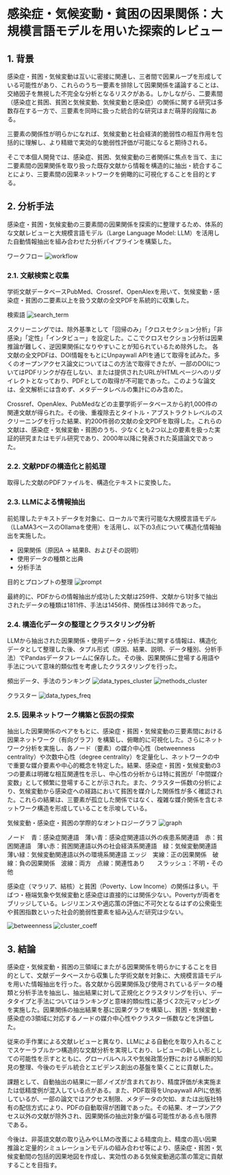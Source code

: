 # 感染症・気候変動・貧困の因果関係：大規模言語モデルを用いた探索的レビュー

## 1. 背景
感染症・貧困・気候変動は互いに密接に関連し、三者間で因果ループを形成している可能性があり、これらのうち一要素を排除して因果関係を議論することは、交絡因子を無視した不完全な分析となるリスクがある。しかしながら、二要素間（感染症と貧困、貧困と気候変動、気候変動と感染症）の関係に関する研究は多数存在する一方で、三要素を同時に扱った統合的な研究はまだ萌芽的段階にある。

三要素の関係性が明らかになれば、気候変動と社会経済的脆弱性の相互作用を包括的に理解し、より精緻で実効的な脆弱性評価が可能になると期待される。

そこで本個人開発では、感染症、貧困、気候変動の三者関係に焦点を当て、主に二要素間の因果関係を取り扱った既存文献から情報を構造的に抽出・統合することにより、三要素間の因果ネットワークを俯瞰的に可視化することを目的とする。

## 2. 分析手法
感染症・貧困・気候変動の三要素間の因果関係を探索的に整理するため、体系的な文献レビューと大規模言語モデル（Large Language Model: LLM）を活用した自動情報抽出を組み合わせた分析パイプラインを構築した。

ワークフロー
![workflow](imgs/workflow.png)

### 2.1. 文献検索と収集
学術文献データベースPubMed、Crossref、OpenAlexを用いて、気候変動・感染症・貧困の二要素以上を扱う文献の全文PDFを系統的に収集した。

検索語
![search_term](imgs/search_term.png)

スクリーニングでは、除外基準として「回帰のみ」「クロスセクション分析」「非感染」「定性」「インタビュー」を設定した。ここでクロスセクション分析は因果推論が難しく、逆因果関係になりやすいことが知られているため除外した。
各文献の全文PDFは、DOI情報をもとにUnpaywall APIを通じて取得を試みた。多くのオープンアクセス論文についてはこの方法で取得できたが、一部のDOIについてはPDFリンクが存在しない、または提供されたURLがHTMLページへのリダイレクトとなっており、PDFとしての取得が不可能であった。このような論文は、全文解析には含めず、メタデータレベルの集計にのみ含めた。

Crossref、OpenAlex、PubMedなどの主要学術データベースから約1,000件の関連文献が得られた。その後、重複除去とタイトル・アブストラクトレベルのスクリーニングを行った結果、約200件弱の文献の全文PDFを取得した。これらの文献は、感染症・気候変動・貧困のうち、少なくとも2つ以上の要素を扱った実証的研究またはモデル研究であり、2000年以降に発表された英語論文であった。

### 2.2. 文献PDFの構造化と前処理
取得した文献のPDFファイルを、構造化テキストに変換した。

### 2.3. LLMによる情報抽出
前処理したテキストデータを対象に、ローカルで実行可能な大規模言語モデル（LLaMA3ベースのOllamaを使用）を活用し、以下の3点について構造化情報抽出を実施した。
  - 因果関係（原因A → 結果B、およびその説明）
  - 使用データの種類と出典
  - 分析手法
  
目的とプロンプトの整理
![prompt](imgs/prompt.png)

最終的に、PDFからの情報抽出が成功した文献は259件、文献から1対多で抽出されたデータの種類は1811件、手法は1456件、関係性は386件であった。

### 2.4. 構造化データの整理とクラスタリング分析
LLMから抽出された因果関係・使用データ・分析手法に関する情報は、構造化データとして整理した後、タプル形式（原因、結果、説明、データ種別、分析手法）でPandasデータフレームに保存した。その後、因果関係に登場する用語や手法について意味的類似性を考慮したクラスタリングを行った。

頻出データ、手法のランキング
![data_types_cluster](imgs/plots/data_types_clustering.png)
![methods_cluster](imgs/plots/methods_clustering.png)

クラスター
![data_types_freq](imgs/data_types_frequency_jp.png)

### 2.5. 因果ネットワーク構築と仮説の探索
抽出した因果関係のペアをもとに、感染症・貧困・気候変動の三要素間における因果ネットワーク（有向グラフ）を構築し、俯瞰的に可視化した。さらにネットワーク分析を実施し、各ノード（要素）の媒介中心性（betweenness centrality）や次数中心性（degree centrality）を定量化し、ネットワークの中で重要な媒介要素や中心的概念を特定した。結果、感染症・貧困・気候変動の3つの要素は明確な相互関連性を示し、中心性の分析からは特に貧困が「中間媒介変数」として頻繁に登場することが示された。また、クラスター係数の分析により、気候変動から感染症への経路において貧困を媒介した関係性が多く確認された。これらの結果は、三要素が孤立した関係ではなく、複雑な媒介関係を含むネットワーク構造を形成していることを示唆している。

気候変動・感染症・貧困の学際的なオントロジーグラフ
![graph](imgs/causal_extraction_edge_list.csv.png)

ノード　青：感染症関連語　薄い青：感染症関連語以外の疾患系関連語　赤：貧困関連語　薄い赤：貧困関連語以外の社会経済系関連語　緑：気候変動関連語　薄い緑：気候変動関連語以外の環境系関連語
エッジ　実線：正の因果関係　破線：負の因果関係　波線：両方　点線：関連性あり　　スラッシュ：不明・その他

感染症（マラリア、結核）と貧困（Poverty、Low Income）の関係は多い。干ばつ・極端気象や気候変動と感染症は直接的には関係少ない。Povertyが両者をブリッジしている。レジリエンスや適応策の評価に不可欠となるはずの公衆衛生や貧困指数といった社会的脆弱性要素を組み込んだ研究は少ない。

![betweenness](imgs/BetweennessCentrality.png)
![cluster_coeff](imgs/ClusteringCoefficient.png)

## 3. 結論
感染症・気候変動・貧困の三領域にまたがる因果関係を明らかにすることを目的として、文献データベースから収集した学術文献を対象に、大規模言語モデルを用いた情報抽出を行った。各文献から因果関係及び使用されているデータの種類と分析手法を抽出し、抽出結果に対して正規化とクラスタリングを行い、データタイプと手法についてはランキングと意味的類似性に基づく2次元マッピングを実施した。因果関係の抽出結果を基に因果グラフを構築し、貧困・気候変動・感染症の3領域に対応するノードの媒介中心性やクラスター係数などを評価した。

従来の手作業による文献レビューと異なり、LLMによる自動化を取り入れることでスケーラブルかつ構造的な文献分析を実現しており、レビューの新しい形としての可能性を示すとともに、グローバルヘルスや気候政策分野における横断的知見の整理、今後のモデル統合とエビデンス創出の基盤を築くことに貢献した。

課題として、自動抽出の結果に一部ノイズが含まれており、精度評価が未実施または低精度例が混入している点がある。また、PDF取得をUnpaywall APIに依拠しているが、一部の論文ではアクセス制限、メタデータの欠如、または出版社特有の配信方式により、PDFの自動取得が困難であった。その結果、オープンアクセス以外の文献が除外され、因果関係の抽出対象が偏る可能性がある点も限界である。

今後は、非英語文献の取り込みやLLMの改善による精度向上、精度の高い因果推論と定量的シミュレーションモデルの組み合わせ等により、感染症・貧困・気候変動間の包括的因果地図を作成し、実効性のある気候変動適応策の策定に貢献することを目指す。

